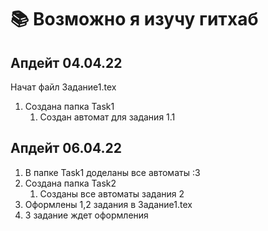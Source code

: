 # 📚  Возможно я изучу гитхаб

## Апдейт 04.04.22
Начат файл Задание1.tex
1. Создана папка Task1
    1. Создан автомат для задания 1.1

## Апдейт 06.04.22
1. В папке Task1 доделаны все автоматы :3
2. Создана папка Task2
    1. Созданы все автоматы задания 2
3. Оформлены 1,2 задания в Задание1.tex
4. 3 задание ждет оформления
